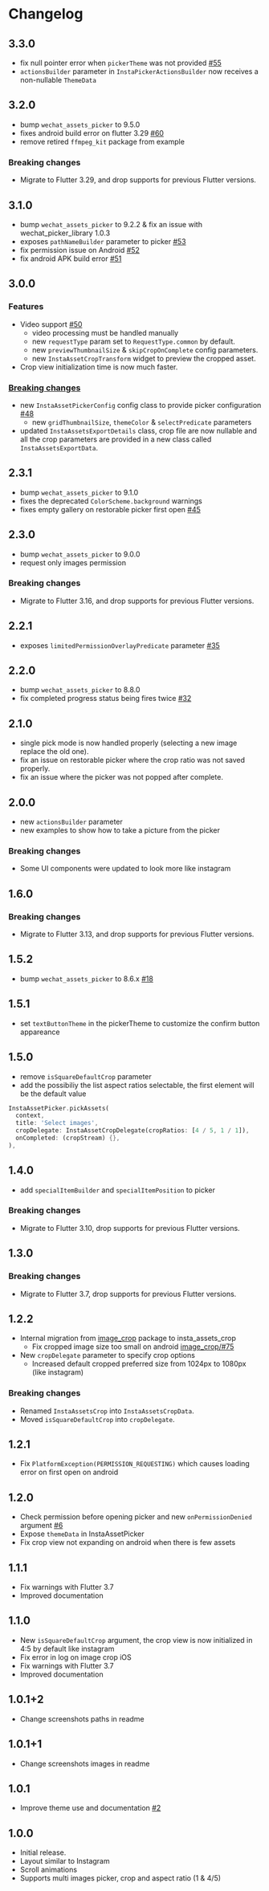 # Changelog

## 3.3.0

- fix null pointer error when `pickerTheme` was not provided [#55](https://github.com/LeGoffMael/insta_assets_picker/pull/55)
- `actionsBuilder` parameter in `InstaPickerActionsBuilder` now receives a non-nullable `ThemeData`

## 3.2.0

- bump `wechat_assets_picker` to 9.5.0
- fixes android build error on flutter 3.29 [#60](https://github.com/LeGoffMael/insta_assets_picker/issues/60)
- remove retired `ffmpeg_kit` package from example

### Breaking changes

- Migrate to Flutter 3.29, and drop supports for previous Flutter versions.

## 3.1.0

- bump `wechat_assets_picker` to 9.2.2 & fix an issue with wechat_picker_library 1.0.3
- exposes `pathNameBuilder` parameter to picker [#53](https://github.com/LeGoffMael/insta_assets_picker/pull/53)
- fix permission issue on Android [#52](https://github.com/LeGoffMael/insta_assets_picker/pull/52)
- fix android APK build error [#51](https://github.com/LeGoffMael/insta_assets_picker/issues/51)

## 3.0.0

### Features

- Video support [#50](https://github.com/LeGoffMael/insta_assets_picker/pull/50)
  - video processing must be handled manually
  - new `requestType` param set to `RequestType.common` by default.
  - new `previewThumbnailSize` & `skipCropOnComplete` config parameters.
  - new `InstaAssetCropTransform` widget to preview the cropped asset.
- Crop view initialization time is now much faster.

### [Breaking changes](MIGRATION_GUIDE.md#3.0.0-dev.1)

- new `InstaAssetPickerConfig` config class to provide picker configuration [#48](https://github.com/LeGoffMael/insta_assets_picker/pull/48)
  - new `gridThumbnailSize`, `themeColor` & `selectPredicate` parameters
- updated `InstaAssetsExportDetails` class, crop file are now nullable and all the crop parameters are provided in a new class called `InstaAssetsExportData`.

## 2.3.1

- bump `wechat_assets_picker` to 9.1.0
- fixes the deprecated `ColorScheme.background` warnings
- fixes empty gallery on restorable picker first open [#45](https://github.com/LeGoffMael/insta_assets_picker/pull/45)

## 2.3.0

- bump `wechat_assets_picker` to 9.0.0
- request only images permission

### Breaking changes

- Migrate to Flutter 3.16, and drop supports for previous Flutter versions.

## 2.2.1

- exposes `limitedPermissionOverlayPredicate` parameter [#35](https://github.com/LeGoffMael/insta_assets_picker/pull/35)

## 2.2.0

- bump `wechat_assets_picker` to 8.8.0
- fix completed progress status being fires twice [#32](https://github.com/LeGoffMael/insta_assets_picker/pull/32)

## 2.1.0

- single pick mode is now handled properly (selecting a new image replace the old one).
- fix an issue on restorable picker where the crop ratio was not saved properly.
- fix an issue where the picker was not popped after complete.

## 2.0.0

- new `actionsBuilder` parameter
- new examples to show how to take a picture from the picker

### Breaking changes

- Some UI components were updated to look more like instagram

## 1.6.0

### Breaking changes

- Migrate to Flutter 3.13, and drop supports for previous Flutter versions.

## 1.5.2

- bump `wechat_assets_picker` to 8.6.x [#18](https://github.com/LeGoffMael/insta_assets_picker/pull/18)

## 1.5.1

- set `textButtonTheme` in the pickerTheme to customize the confirm button appareance

## 1.5.0

- remove `isSquareDefaultCrop` parameter
- add the possibiliy the list aspect ratios selectable, the first element will be the default value

```dart
InstaAssetPicker.pickAssets(
  context,
  title: 'Select images',
  cropDelegate: InstaAssetCropDelegate(cropRatios: [4 / 5, 1 / 1]),
  onCompleted: (cropStream) {},
),
```

## 1.4.0

- add `specialItemBuilder` and `specialItemPosition` to picker

### Breaking changes

- Migrate to Flutter 3.10, drop supports for previous Flutter versions.

## 1.3.0

### Breaking changes

- Migrate to Flutter 3.7, drop supports for previous Flutter versions.

## 1.2.2

- Internal migration from [image_crop](https://pub.dev/packages/image_crop) package to insta_assets_crop
  - Fix cropped image size too small on android [image_crop/#75](https://github.com/lykhonis/image_crop/pull/75)
- New `cropDelegate` parameter to specify crop options
  - Increased default cropped preferred size from 1024px to 1080px (like instagram)

### Breaking changes

- Renamed `InstaAssetsCrop` into `InstaAssetsCropData`.
- Moved `isSquareDefaultCrop` into `cropDelegate`.

## 1.2.1

- Fix `PlatformException(PERMISSION_REQUESTING)` which causes loading error on first open on android

## 1.2.0

- Check permission before opening picker and new `onPermissionDenied` argument [#6](https://github.com/LeGoffMael/insta_assets_picker/pull/6)
- Expose `themeData` in InstaAssetPicker
- Fix crop view not expanding on android when there is few assets

## 1.1.1

- Fix warnings with Flutter 3.7
- Improved documentation

## 1.1.0

- New `isSquareDefaultCrop` argument, the crop view is now initialized in 4:5 by default like instagram
- Fix error in log on image crop iOS
- Fix warnings with Flutter 3.7
- Improved documentation

## 1.0.1+2

- Change screenshots paths in readme

## 1.0.1+1

- Change screenshots images in readme

## 1.0.1

- Improve theme use and documentation [#2](https://github.com/LeGoffMael/insta_assets_picker/pull/2)

## 1.0.0

- Initial release.
- Layout similar to Instagram
- Scroll animations
- Supports multi images picker, crop and aspect ratio (1 & 4/5)